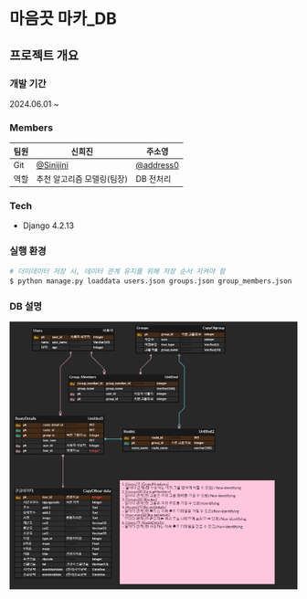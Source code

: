 # 마음끗 마카_DB
## 프로젝트 개요
### 개발 기간
2024.06.01 ~
### Members
팀원|신희진|주소영
---|---|---
Git|[@Sinijini](https://github.com/Sinijinii)|[@address0](https://github.com/address0)
역할|추천 알고리즘 모델링(팀장)|DB 전처리
### Tech
- Django 4.2.13
### 실행 환경
```bash
# 더미데이터 저장 시, 데이터 관계 유지를 위해 저장 순서 지켜야 함
$ python manage.py loaddata users.json groups.json group_members.json
```
### DB 설명
![ERD](ERD_maumkkut.png)